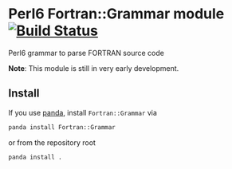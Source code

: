 
# Perl6 Fortran::Grammar module [![Build Status](https://travis-ci.org/nobodyinperson/perl6-fortran-grammar.svg?branch=master)](https://travis-ci.org/nobodyinperson/perl6-fortran-grammar)

Perl6 grammar to parse FORTRAN source code

**Note**: This module is still in very early development.

## Install

If you use [panda](https://github.com/tadzik/panda), install `Fortran::Grammar` via 

```bash
panda install Fortran::Grammar
```

or from the repository root

```bash
panda install .
```
